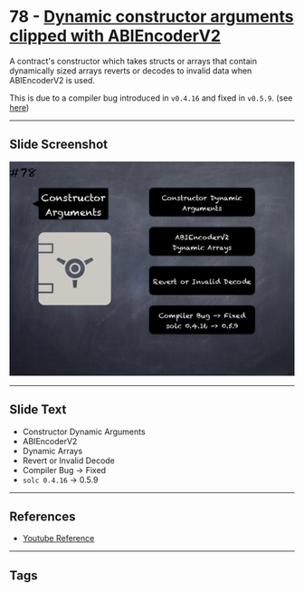 # 78 - [Dynamic constructor arguments clipped with ABIEncoderV2](Dynamic%20constructor%20arguments%20clipped%20with%20ABIEncoderV2.md)
A contract's constructor which takes structs or arrays that contain dynamically sized arrays reverts or decodes to invalid data when ABIEncoderV2 is used. 

This is due to a compiler bug introduced in `v0.4.16` and fixed in `v0.5.9`. (see [here](https://docs.soliditylang.org/en/v0.8.9/bugs.html))

___
## Slide Screenshot
![078.png](../../images/4.%20Pitfalls%20and%20Best%20Practices%20101/078.png)
___
## Slide Text
- Constructor Dynamic Arguments
- ABIEncoderV2
- Dynamic Arrays
- Revert or Invalid Decode
- Compiler Bug -> Fixed
- `solc 0.4.16` -> 0.5.9
___
## References
- [Youtube Reference](https://youtu.be/byA3MLLiKMM?t=1328)
___
## Tags